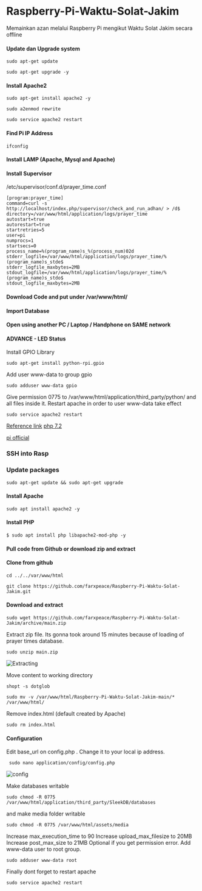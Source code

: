 # Raspberry-Pi-Waktu-Solat-Jakim
Memainkan azan melalui Raspberry Pi mengikut Waktu Solat Jakim secara offline

#### Update dan Upgrade system
```
sudo apt-get update
```
```
sudo apt-get upgrade -y
```
#### Install Apache2
```
sudo apt-get install apache2 -y
```
```
sudo a2enmod rewrite
```
```
sudo service apache2 restart
```

#### Find Pi IP Address
```
ifconfig
```

#### Install LAMP (Apache, Mysql and Apache)

#### Install Supervisor

/etc/supervisor/conf.d/prayer_time.conf
```
[program:prayer_time]
command=curl -s http://localhost/index.php/supervisor/check_and_run_adhan/ > /d$
directory=/var/www/html/application/logs/prayer_time
autostart=true
autorestart=true
startretries=5
user=pi
numprocs=1
startsecs=0
process_name=%(program_name)s_%(process_num)02d
stderr_logfile=/var/www/html/application/logs/prayer_time/%(program_name)s_stde$
stderr_logfile_maxbytes=2MB
stdout_logfile=/var/www/html/application/logs/prayer_time/%(program_name)s_stdo$
stdout_logfile_maxbytes=2MB
```

#### Download Code and put under /var/www/html/

#### Import Database



#### Open using another PC / Laptop / Handphone on SAME network



#### ADVANCE - LED Status
Install GPIO Library
```
sudo apt-get install python-rpi.gpio
```

Add user www-data to group gpio
```
sudo adduser www-data gpio
```

Give permission 0775 to /var/www/html/application/third_party/python/
and all files inside it.
Restart apache in order to user www-data take effect
```
sudo service apache2 restart
```



[Reference link](http://www.heidislab.com/tutorials/installing-php-7-1-on-raspbian-stretch-raspberry-pi-zero-w)
[php 7.2](https://getgrav.org/blog/raspberrypi-nginx-php7-dev)

[pi official](https://www.raspberrypi.org/documentation/remote-access/web-server/apache.md)

### SSH into Rasp




### Update packages
``` linux
sudo apt-get update && sudo apt-get upgrade
```

#### Install Apache
```
sudo apt install apache2 -y
```

#### Install PHP
```
$ sudo apt install php libapache2-mod-php -y
```

#### Pull code from Github or download zip and extract
#### Clone from github
```
cd ../../var/www/html
```
```
git clone https://github.com/farxpeace/Raspberry-Pi-Waktu-Solat-Jakim.git
```
#### Download and extract
```
sudo wget https://github.com/farxpeace/Raspberry-Pi-Waktu-Solat-Jakim/archive/main.zip
```
Extract zip file. Its gonna took around 15 minutes because of loading of prayer times database.
```
sudo unzip main.zip
```
![Extracting](https://i.imgur.com/y7ouKqm.png)


Move content to working directory
```
shopt -s dotglob
```
```
sudo mv -v /var/www/html/Raspberry-Pi-Waktu-Solat-Jakim-main/* /var/www/html/
```

Remove index.html (default created by Apache)
```
sudo rm index.html
```

#### Configuration
Edit base_url on config.php . Change it to your local ip address.
```
 sudo nano application/config/config.php
```
![config](https://i.imgur.com/29aKN36.png)

Make databases writable
```
sudo chmod -R 0775 /var/www/html/application/third_party/SleekDB/databases
```
and make media folder writable
```
sudo chmod -R 0775 /var/www/html/assets/media
```

Increase max_execution_time to 90
Increase upload_max_filesize to 20MB
Increase post_max_size to 21MB
Optional if you get permission error. Add www-data user to root group.
```
sudo adduser www-data root
```
Finally dont forget to restart apache
```
sudo service apache2 restart
```



